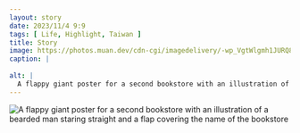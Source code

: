 ```yaml
---
layout: story
date: 2023/11/4 9:9
tags: [ Life, Highlight, Taiwan ]
title: Story
image: https://photos.muan.dev/cdn-cgi/imagedelivery/-wp_VgtWlgmh1JURQ8t1mg/e91f477c-adc9-4eae-f046-1fa90c256100/public
caption: |
  
alt: |
  A flappy giant poster for a second bookstore with an illustration of a bearded man staring straight and a flap covering the name of the bookstore
---
```


![A flappy giant poster for a second bookstore with an illustration of a bearded man staring straight and a flap covering the name of the bookstore](https://photos.muan.dev/cdn-cgi/imagedelivery/-wp_VgtWlgmh1JURQ8t1mg/e91f477c-adc9-4eae-f046-1fa90c256100/public)


